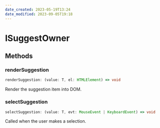 ```yaml
---
date_created: 2023-05-19T13:24
date_modified: 2023-09-05T19:18
---
```

# ISuggestOwner

## Methods

### renderSuggestion

```ts
renderSuggestion: (value: T, el: HTMLElement) => void
```

Render the suggestion item into DOM.

### selectSuggestion

```ts
selectSuggestion: (value: T, evt: MouseEvent | KeyboardEvent) => void
```

Called when the user makes a selection.
